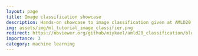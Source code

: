 ```yaml
---
layout: page
title: Image classification showcase
description: Hands-on showcase to image classification given at AMLD20 conference.
img: assets/img/ml_tutorial_image_classifier.png
redirect: https://nbviewer.org/github/miykael/amld20_classification/blob/master/static/AMLD20_image_classification.ipynb
importance: 3
category: machine learning
---
```

